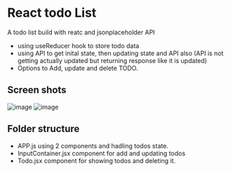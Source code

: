 # React todo List

A todo list build with reatc and jsonplaceholder API

- using useReducer hook to store todo data
- using API to get inital state, then updating state and API also (API is not getting actually updated but returning response like it is updated)
- Options to Add, update and delete TODO.

## Screen shots

![image](https://github.com/anuragsharma50/react-todo/assets/59228106/ccb55fc4-0f1f-4603-9a91-92c157aa9611)
![image](https://github.com/anuragsharma50/react-todo/assets/59228106/4eaf6142-a44a-4b81-b9cf-de20c0e6c3d3)

## Folder structure

- APP.js using 2 components and hadling todos state.
- InputContainer.jsx component for add and updating todos
- Todo.jsx component for showing todos and deleting it.

